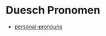 # Duesch Pronomen

* [personal-pronouns](https://deutsch.lingolia.com/en/grammar/pronouns/personal-pronouns)

